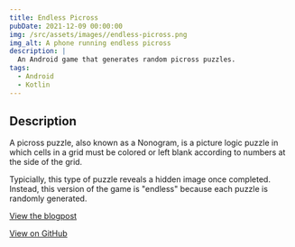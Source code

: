 ```yaml
---
title: Endless Picross
pubDate: 2021-12-09 00:00:00
img: /src/assets/images//endless-picross.png
img_alt: A phone running endless picross
description: |
  An Android game that generates random picross puzzles.
tags:
  - Android
  - Kotlin
---
```


## Description
A picross puzzle, also known as a Nonogram, is a picture logic puzzle in which cells in a grid must be colored or left blank according to numbers at the side of the grid. 

Typicially, this type of puzzle reveals a hidden image once completed. Instead, this version of the game is "endless" because each puzzle is randomly generated.

[View the blogpost](/blog/2021/11/android-picross)

[View on GitHub](https://github.com/kaischuygon/mobile-app-dev/tree/master/EndlessPicross)